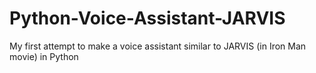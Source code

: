 # Python-Voice-Assistant-JARVIS
My first attempt to make a voice assistant similar to JARVIS (in Iron Man movie) in Python
